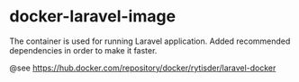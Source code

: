 # docker-laravel-image

The container is used for running Laravel application. Added recommended dependencies in order to make it faster.

@see https://hub.docker.com/repository/docker/rytisder/laravel-docker